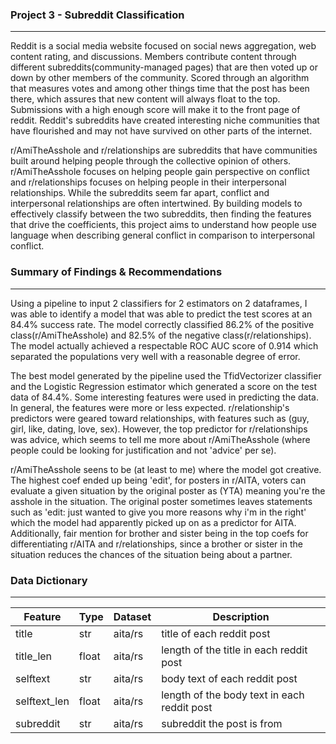 ### Project 3 - Subreddit Classification
---
Reddit is a social media website focused on social news aggregation, web content rating, and discussions. Members contribute content through different subreddits(community-managed pages) that are then voted up or down by other members of the community. Scored through an algorithm that measures votes and among other things time that the post has been there, which assures that new content will always float to the top. Submissions with a high enough score will make it to the front page of reddit. Reddit's subreddits have created interesting niche communities that have flourished and may not have survived on other parts of the internet.

r/AmiTheAsshole and r/relationships are subreddits that have communities built around helping people through the collective opinion of others. r/AmiTheAsshole focuses on helping people gain perspective on conflict and r/relationships focuses on helping people in their interpersonal relationships. While the subreddits seem far apart, conflict and interpersonal relationships are often intertwined. By building models to effectively classify between the two subreddits, then finding the features that drive the coefficients, this project aims to understand how people use language when describing general conflict in comparison to interpersonal conflict.

### Summary of Findings & Recommendations
---
Using a pipeline to input 2 classifiers for 2 estimators on 2 dataframes, I was able to identify a model that was able to predict the test scores at an 84.4% success rate. The model correctly classified 86.2% of the positive class(r/AmiTheAsshole) and 82.5% of the negative class(r/relationships). The model actually achieved a respectable ROC AUC score of 0.914 which separated the populations very well with a reasonable degree of error.

The best model generated by the pipeline used the TfidVectorizer classifier and the Logistic Regression estimator which generated a score on the test data of 84.4%. Some interesting features were used in predicting the data. In general, the features were more or less expected. r/relationship's predictors were geared toward relationships, with features such as (guy, girl, like, dating, love, sex). However, the top predictor for r/relationships was advice, which seems to tell me more about r/AmiTheAsshole (where people could be looking for justification and not 'advice' per se).

r/AmiTheAsshole seens to be (at least to me) where the model got creative. The highest coef ended up being 'edit', for posters in r/AITA, voters can evaluate a given situation by the original poster as (YTA) meaning you're the asshole in the situation. The original poster sometimes leaves statements such as 'edit: just wanted to give you more reasons why i'm in the right' which the model had apparently picked up on as a predictor for AITA. Additionally, fair mention for brother and sister being in the top coefs for differentiating r/AITA and r/relationships, since a brother or sister in the situation reduces the chances of the situation being about a partner.

### Data Dictionary
---
|Feature|Type|Dataset|Description|
|---|---|---|---|
|title        |str      |aita/rs|title of each reddit post
|title_len    |float    |aita/rs|length of the title in each reddit post
|selftext     |str      |aita/rs|body text of each reddit post
|selftext_len |float    |aita/rs|length of the body text in each reddit post
|subreddit    |str      |aita/rs|subreddit the post is from
